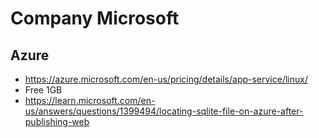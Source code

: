 # Company Microsoft

## Azure

- <https://azure.microsoft.com/en-us/pricing/details/app-service/linux/>
- Free 1GB
- <https://learn.microsoft.com/en-us/answers/questions/1399494/locating-sqlite-file-on-azure-after-publishing-web>